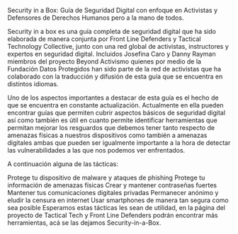 
Security in a Box: Guía de Seguridad Digital con enfoque en Activistas y Defensores de Derechos Humanos pero a la mano de todos.


Security in a box es una guía completa de seguridad digital que ha sido elaborada de manera conjunta por Front Line Defenders y Tactical Technology Collective, junto con una red global de activistas, instructores y expertos en seguridad digital. Incluidos Josefina Caro y Danny Rayman miembros del proyecto Beyond Activismo quienes por medio de la Fundación Datos Protegidos han sido parte de la red de activistas que ha colaborado con la traducción y difusión de esta guía que se encuentra en distintos idiomas.

Uno de los aspectos importantes a destacar de esta guía es el hecho de que se encuentra en constante actualización. Actualmente en ella pueden encontrar guías que permiten cubrir aspectos básicos de seguridad digital así como también es útil en cuanto permite identificar herramientas que permitan mejorar los resguardos que debemos tener tanto respecto de amenazas físicas a nuestros dispositivos como también a amenazas digitales ambas que pueden ser igualmente importante a la hora de detectar las vulnerabilidades a las que nos podemos ver enfrentados.

A continuación alguna de las tácticas:

Protege tu dispositivo de malware y ataques de phishing
Protege tu información de amenazas físicas
Crear y mantener contraseñas fuertes
Mantener tus comunicaciones digitales privadas
Permanecer anónimo y eludir la censura en internet
Usar smartphones de manera tan segura como sea posible
Esperamos estas tácticas les sean de utilidad, en la página del proyecto de Tactical Tech y Front Line Defenders podrán encontrar más herramientas, acá se las dejamos Security-in-a-Box. 
